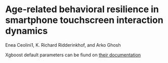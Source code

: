 # Age-related behavioral resilience in smartphone touchscreen interaction dynamics    

Enea Ceolini1, K. Richard Ridderinkhof, and Arko Ghosh


Xgboost default parameters can be fiund on [their documentation](https://xgboost.readthedocs.io/en/release_1.7.0/parameter.html) 
